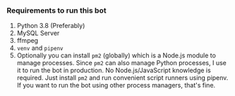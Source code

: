 ### Requirements to run this bot

1. Python 3.8 (Preferably)
2. MySQL Server
3. ffmpeg
4. `venv` and `pipenv`
5. Optionally you can install `pm2` (globally) which is a Node.js module to manage processes. Since `pm2` can also
   manage Python processes, I use it to run the bot in production. No Node.js/JavaScript knowledge is required. Just
   install `pm2` and run convenient script runners using pipenv. If you want to run the bot using other process
   managers, that's fine.
